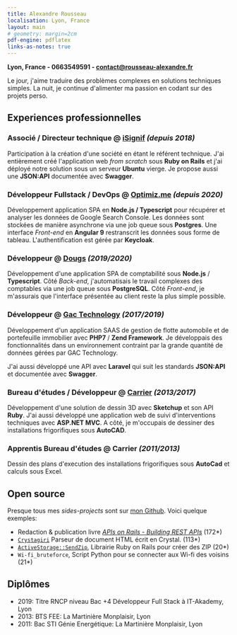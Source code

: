 ```yaml
---
title: Alexandre Rousseau
localisation: Lyon, France
layout: main
# geometry: margin=2cm
pdf-engine: pdflatex
links-as-notes: true
---
```


**Lyon, France - 0663549591 - contact@rousseau-alexandre.fr**

Le jour, j'aime traduire des problèmes complexes en solutions techniques simples. La nuit, je continue d'alimenter ma passion en codant sur des projets perso.

## Experiences professionnelles

### Associé / Directeur technique @ [iSignif](https://isignif.fr) _(depuis 2018)_

Participation à la création d'une société en étant le référent technique. J'ai entièrement créé l'application web _from scratch_ sous **Ruby on Rails** et j'ai déployé notre solution sous un serveur **Ubuntu** vierge. Je propose aussi une **JSON:API** documentée avec **Swagger**.

### Développeur Fullstack / DevOps @ [Optimiz.me](https://optimiz.me) _(depuis 2020)_

Développement application SPA en **Node.js / Typescript** pour récupérer et analyser les données de Google Search Console. Les données sont stockées de manière asynchrone via une job queue sous **Postgres**. Une interface _Front-end_ en **Angular 9** restranscrit les données sous forme de tableau. L'authentification est gérée par **Keycloak**.

### Développeur @ [Dougs](https://dougs.fr) _(2019/2020)_

Développement d'une application SPA de comptabilité sous **Node.js** / **Typescript**. Côté _Back-end_, j'automatisais le travail complexes des comptables via une job queue sous **PostgreSQL**. Côté _Front-end_, je m'assurais que l'interface présentée au client reste la plus simple possible.

### Développeur @ [Gac Technology](https://www.gac-technology.com) _(2017/2019)_

Développement d'un application SAAS de gestion de flotte automobile et de portefeuille immobilier avec **PHP7** / **Zend Framework**. Je développais des fonctionnalités dans un environnement contraint par la grande quantité de données gérées par GAC Technology.

J'ai aussi développé une API avec **Laravel** qui suit les standards **JSON:API** et documentée avec **Swagger**.

### Bureau d'études / Développeur @ [Carrier](http://www.carrier.fr) _(2013/2017)_

Développement d'une solution de dessin 3D avec **Sketchup** et son API **Ruby**. J'ai aussi développé une application web de suivi d'interventions techniques avec **ASP.NET MVC**. A côté, je m'occupais de dessiner des installations frigorifiques sous **AutoCAD**.

### Apprentis Bureau d'études @ Carrier _(2011/2013)_

Dessin des plans d'execution des installations frigorifiques sous **AutoCad** et calculs sous Excel.

## Open source

Presque tous mes _sides-projects_ sont sur [mon Github](http://github.com/madeindjs). Voici quelque exemples:

- Redaction & publication livre [_APIs on Rails - Building REST APIs_](https://leanpub.com/apionrails6) (172\*)
- [`Crystagiri`](https://github.com/madeindjs/Crystagiri) Parseur de document HTML écrit en Crystal. (113\*)
- [`ActiveStorage::SendZip`](https://github.com/madeindjs/active_storage-send_zip), Librairie Ruby on Rails pour créer des ZIP (20\*)
- `Wi-fi_bruteforce`, Script Python pour se connecter aux Wi-fi des voisins (21\*)

## Diplômes

- 2019: Titre RNCP niveau Bac +4 Développeur Full Stack à IT-Akademy, Lyon
- 2013: BTS FEE: La Martinière Monplaisir, Lyon
- 2011: Bac STI Génie Energétique: La Martinière Monplaisir, Lyon
